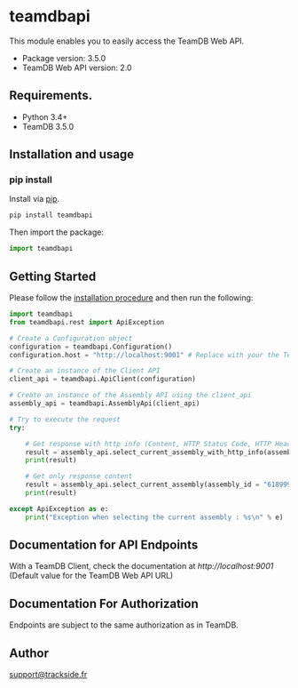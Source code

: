 # teamdbapi
This module enables you to easily access the TeamDB Web API.

- Package version: 3.5.0
- TeamDB Web API version: 2.0

## Requirements.

- Python 3.4+
- TeamDB 3.5.0

## Installation and usage
### pip install

Install via  [pip](http://pypi.python.org/pypi/pip).

```sh
pip install teamdbapi
```

Then import the package:
```python
import teamdbapi 
```

## Getting Started

Please follow the [installation procedure](#Installation_and_usage_11) and then run the following:

```python
import teamdbapi
from teamdbapi.rest import ApiException

# Create a Configuration object
configuration = teamdbapi.Configuration()
configuration.host = "http://localhost:9001" # Replace with your the TeamDB API address if different

# Create an instance of the Client API
client_api = teamdbapi.ApiClient(configuration)

# Create an instance of the Assembly API using the client_api
assembly_api = teamdbapi.AssemblyApi(client_api)

# Try to execute the request
try:

    # Get response with http info (Content, HTTP Status Code, HTTP Header)
    result = assembly_api.select_current_assembly_with_http_info(assembly_id = "6189993b-ad4d-4c41-8268-8419a63e5554")
    print(result)

    # Get only response content
    result = assembly_api.select_current_assembly(assembly_id = "6189993b-ad4d-4c41-8268-8419a63e5554")
    print(result)

except ApiException as e:
    print("Exception when selecting the current assembly : %s\n" % e)
```

## Documentation for API Endpoints

With a TeamDB Client, check the documentation at *http://localhost:9001* (Default value for the TeamDB Web API URL)

## Documentation For Authorization

Endpoints are subject to the same authorization as in TeamDB.

## Author

support@trackside.fr
